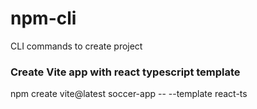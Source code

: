 # npm-cli
CLI commands to create project
### Create Vite app with react typescript template
npm create vite@latest soccer-app -- --template react-ts
